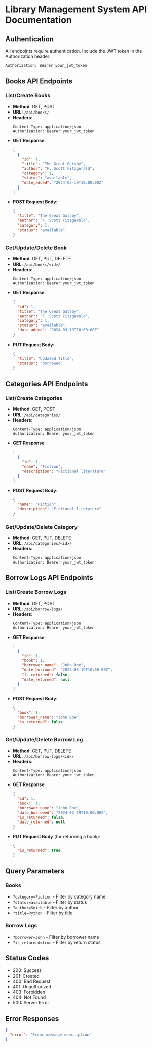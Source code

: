 # Library Management System API Documentation

## Authentication
All endpoints require authentication. Include the JWT token in the Authorization header:
```
Authorization: Bearer your_jwt_token
```

## Books API Endpoints

### List/Create Books
- **Method**: GET, POST
- **URL**: `/api/books/`
- **Headers**:
  ```
  Content-Type: application/json
  Authorization: Bearer your_jwt_token
  ```
- **GET Response**:
  ```json
  [
    {
      "id": 1,
      "title": "The Great Gatsby",
      "author": "F. Scott Fitzgerald",
      "category": 1,
      "status": "available",
      "date_added": "2024-03-19T10:00:00Z"
    }
  ]
  ```
- **POST Request Body**:
  ```json
  {
    "title": "The Great Gatsby",
    "author": "F. Scott Fitzgerald",
    "category": 1,
    "status": "available"
  }
  ```

### Get/Update/Delete Book
- **Method**: GET, PUT, DELETE
- **URL**: `/api/books/<id>/`
- **Headers**:
  ```
  Content-Type: application/json
  Authorization: Bearer your_jwt_token
  ```
- **GET Response**:
  ```json
  {
    "id": 1,
    "title": "The Great Gatsby",
    "author": "F. Scott Fitzgerald",
    "category": 1,
    "status": "available",
    "date_added": "2024-03-19T10:00:00Z"
  }
  ```
- **PUT Request Body**:
  ```json
  {
    "title": "Updated Title",
    "status": "borrowed"
  }
  ```

## Categories API Endpoints

### List/Create Categories
- **Method**: GET, POST
- **URL**: `/api/categories/`
- **Headers**:
  ```
  Content-Type: application/json
  Authorization: Bearer your_jwt_token
  ```
- **GET Response**:
  ```json
  [
    {
      "id": 1,
      "name": "Fiction",
      "description": "Fictional literature"
    }
  ]
  ```
- **POST Request Body**:
  ```json
  {
    "name": "Fiction",
    "description": "Fictional literature"
  }
  ```

### Get/Update/Delete Category
- **Method**: GET, PUT, DELETE
- **URL**: `/api/categories/<id>/`
- **Headers**:
  ```
  Content-Type: application/json
  Authorization: Bearer your_jwt_token
  ```

## Borrow Logs API Endpoints

### List/Create Borrow Logs
- **Method**: GET, POST
- **URL**: `/api/borrow-logs/`
- **Headers**:
  ```
  Content-Type: application/json
  Authorization: Bearer your_jwt_token
  ```
- **GET Response**:
  ```json
  [
    {
      "id": 1,
      "book": 1,
      "borrower_name": "John Doe",
      "date_borrowed": "2024-03-19T10:00:00Z",
      "is_returned": false,
      "date_returned": null
    }
  ]
  ```
- **POST Request Body**:
  ```json
  {
    "book": 1,
    "borrower_name": "John Doe",
    "is_returned": false
  }
  ```

### Get/Update/Delete Borrow Log
- **Method**: GET, PUT, DELETE
- **URL**: `/api/borrow-logs/<id>/`
- **Headers**:
  ```
  Content-Type: application/json
  Authorization: Bearer your_jwt_token
  ```
- **GET Response**:
  ```json
  {
    "id": 1,
    "book": 1,
    "borrower_name": "John Doe",
    "date_borrowed": "2024-03-19T10:00:00Z",
    "is_returned": false,
    "date_returned": null
  }
  ```
- **PUT Request Body** (for returning a book):
  ```json
  {
    "is_returned": true
  }
  ```

## Query Parameters

### Books
- `?category=Fiction` - Filter by category name
- `?status=available` - Filter by status
- `?author=Smith` - Filter by author
- `?title=Python` - Filter by title

### Borrow Logs
- `?borrower=John` - Filter by borrower name
- `?is_returned=true` - Filter by return status

## Status Codes
- 200: Success
- 201: Created
- 400: Bad Request
- 401: Unauthorized
- 403: Forbidden
- 404: Not Found
- 500: Server Error

## Error Responses
```json
{
  "error": "Error message description"
}
```
